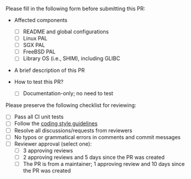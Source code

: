 Please fill in the following form before submitting this PR:

- Affected components
    - [ ] README and global configurations
    - [ ] Linux PAL
    - [ ] SGX PAL
    - [ ] FreeBSD PAL
    - [ ] Library OS (i.e., SHIM), including GLIBC

- A brief description of this PR




- How to test this PR?
    - [ ] Documentation-only; no need to test



Please preserve the following checklist for reviewing:

- [ ] Pass all CI unit tests
- [ ] Follow the [coding style guidelines](CODESTYLE.md)
- [ ] Resolve all discussions/requests from reviewers
- [ ] No typos or grammatical errors in comments and commit messages
- [ ] Reviewer approval (select one):
    - [ ] 3 approving reviews
    - [ ] 2 approving reviews and 5 days since the PR was created
    - [ ] The PR is from a maintainer; 1 approving review and 10 days since the PR was created

